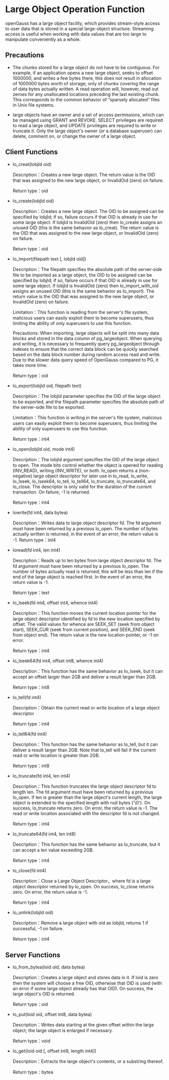 # Large Object Operation Function<a name="EN-US_TOPIC_0289900319"></a>
openGauss has a large object facility, which provides stream-style access to user data that is stored in a special large-object structure. Streaming access is useful when working with data values that are too large to manipulate conveniently as a whole.

## Precautions<a name="en-us_topic_0283136808_en-us_topic_0237122168_en-us_topic_0059778442_s9874babd4158460a9a2dde267564b351"></a>

-   The chunks stored for a large object do not have to be contiguous. For example, if an application opens a new large object, seeks to offset 1000000, and writes a few bytes there, this does not result in allocation of 1000000 bytes worth of storage; only of chunks covering the range of data bytes actually written. A read operation will, however, read out zeroes for any unallocated locations preceding the last existing chunk. This corresponds to the common behavior of “sparsely allocated” files in Unix file systems.

-   large objects have an owner and a set of access permissions, which can be managed using GRANT and REVOKE. SELECT privileges are required to read a large object, and UPDATE privileges are required to write or truncate it. Only the large object's owner \(or a database superuser\) can delete, comment on, or change the owner of a large object.

## Client Functions<a name="en-us_topic_0283136808_en-us_topic_0237122168_en-us_topic_0059778442_s9874babd4158460a9a2dde267564b352"></a>
-   lo\_creat\(lobjId oid\)

    Description：Creates a new large object. The return value is the OID that was assigned to the new large object, or InvalidOid \(zero\) on failure.

    Return type：oid

-   lo\_create\(lobjId oid\)

    Description：Creates a new large object. The OID to be assigned can be specified by lobjId; if so, failure occurs if that OID is already in use for some large object. If lobjId is InvalidOid \(zero\) then lo\_create assigns an unused OID \(this is the same behavior as lo\_creat\). The return value is the OID that was assigned to the new large object, or InvalidOid \(zero\) on failure.

    Return type：oid

-   lo\_import\(filepath text [, lobjId oid]\)

    Description：The filepath specifies the absolute path of the server-side file to be imported as a large object, the OID to be assigned can be specified by lobjId; if so, failure occurs if that OID is already in use for some large object. If lobjId is InvalidOid \(zero\) then lo_import_with_oid assigns an unused OID \(this is the same behavior as lo_import\). The return value is the OID that was assigned to the new large object, or InvalidOid \(zero\) on failure.
    
    Limitation：This function is reading from the server's file system, malicious users can easily exploit them to become superusers, thus limiting the ability of only superusers to use this function.
    
    Precautions: When importing, large objects will be split into many data blocks and stored in the data column of pg\_largeobject. When querying and writing, it is necessary to frequently query pg\_largeobject through indexes to ensure that the correct data block can be quickly searched based on the data block number during random access read and write. Due to the slower data query speed of OpenGauss compared to PG, it takes more time.

    Return type：oid

-   lo\_export\(lobjId oid, filepath text\)

    Description：The lobjId parameter specifies the OID of the large object to be exported, and the filepath parameter specifies the absolute path of the server-side file to be exported.

    Limitation：This function is writing in the server's file system, malicious users can easily exploit them to become superusers, thus limiting the ability of only superusers to use this function.

    Return type：int4

-   lo\_open\(lobjId oid, mode int4\)

    Description：The lobjId argument specifies the OID of the large object to open. The mode bits control whether the object is opened for reading \(INV_READ\), writing \(INV_WRITE\), or both. lo\_open returns a \(non-negative\) large object descriptor for later use in lo\_read, lo\_write, lo\_lseek, lo\_lseek64, lo\_tell, lo\_tell64, lo\_truncate, lo\_truncate64, and lo\_close. The descriptor is only valid for the duration of the current transaction. On failure, -1 is returned.

    Return type：int4

-   lowrite\(fd int4, data bytea\)

    Description：Writes data to large object descriptor fd. The fd argument must have been returned by a previous lo\_open. The number of bytes actually written is returned, in the event of an error, the return value is -1.
    Return type：int4

-   loread\(fd int4, len int4\)
    
    Description：Reads up to len bytes from large object descriptor fd. The fd argument must have been returned by a previous lo\_open. The number of bytes actually read is returned; this will be less than len if the end of the large object is reached first. In the event of an error, the return value is -1.

    Return type：text

-   lo\_lseek\(fd int4, offset int4, whence int4\)
    
    Description：This function moves the current location pointer for the large object descriptor identified by fd to the new location specified by offset. The valid values for whence are SEEK\_SET \(seek from object start\), SEEK\_CUR \(seek from current position\), and SEEK\_END \(seek from object end\). The return value is the new location pointer, or -1 on error.

    Return type：int4

-   lo\_lseek64\(fd int4, offset int8, whence int4\)
    
    Description：This function has the same behavior as lo\_lseek, but it can accept an offset larger than 2GB and deliver a result larger than 2GB.

    Return type：int8

-   lo\_tell\(fd int4\)
    
    Description：Obtain the current read or write location of a large object descriptor

    Return type：int4

-   lo\_tell64\(fd int4\)
    
    Description：This function has the same behavior as lo\_tell, but it can deliver a result larger than 2GB. Note that lo\_tell will fail if the current read or write location is greater than 2GB.

    Return type：int8

-   lo\_truncate\(fd int4, len int4\)
    
    Description：This function truncates the large object descriptor fd to length len. The fd argument must have been returned by a previous lo\_open. If len is greater than the large object's current length, the large object is extended to the specified length with null bytes \('\0'\). On success, lo\_truncate returns zero. On error, the return value is -1. The read or write location associated with the descriptor fd is not changed.

    Return type：int4

-   lo\_truncate64\(fd int4, len int8\)
    
    Description：This function has the same behavior as lo\_truncate, but it can accept a len value exceeding 2GB.

    Return type：int4

-   lo\_close\(fd int4\)
    
    Description：Close a Large Object Descriptor，where fd is a large object descriptor returned by lo\_open. On success, lo\_close returns zero. On error, the return value is -1.

    Return type：int4
    
-   lo\_unlink\(lobjId oid\)
    
    Description：Remove a large object with oid as lobjId, returns 1 if successful, -1 on failure.

    Return type：int4

## Server Functions<a name="en-us_topic_0283136808_en-us_topic_0237122168_en-us_topic_0059778442_s9874babd4158460a9a2dde267564b353"></a>
-   lo\_from\_bytea\(loid oid, data bytea\)
    
    Description：Creates a large object and stores data in it. If loid is zero then the system will choose a free OID, otherwise that OID is used \(with an error if some large object already has that OID\). On success, the large object's OID is returned.

    Return type：oid

-   lo\_put\(loid oid, offset int8, data bytea\)
    
    Description：Writes data starting at the given offset within the large object; the large object is enlarged if necessary.

    Return type：void

-   lo\_get\(loid oid \[, offset int8, length int4\]\)
    
    Description：Extracts the large object's contents, or a substring thereof.

    Return type：bytea